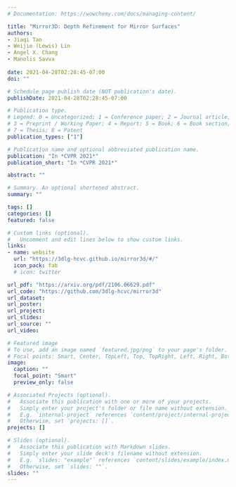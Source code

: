 ```yaml
---
# Documentation: https://wowchemy.com/docs/managing-content/

title: "Mirror3D: Depth Refinement for Mirror Surfaces"
authors: 
- Jiaqi Tan
- Weijie (Lewis) Lin
- Angel X. Chang
- Manolis Savva
  
date: 2021-04-28T02:28:45-07:00
doi: ""

# Schedule page publish date (NOT publication's date).
publishDate: 2021-04-28T02:28:45-07:00

# Publication type.
# Legend: 0 = Uncategorized; 1 = Conference paper; 2 = Journal article;
# 3 = Preprint / Working Paper; 4 = Report; 5 = Book; 6 = Book section;
# 7 = Thesis; 8 = Patent
publication_types: ["1"]

# Publication name and optional abbreviated publication name.
publication: "In *CVPR 2021*"
publication_short: "In *CVPR 2021*"

abstract: ""

# Summary. An optional shortened abstract.
summary: ""

tags: []
categories: []
featured: false

# Custom links (optional).
#   Uncomment and edit lines below to show custom links.
links:
- name: website
  url: "https://3dlg-hcvc.github.io/mirror3d/#/"
  icon_pack: fab
  # icon: twitter

url_pdf: "https://arxiv.org/pdf/2106.06629.pdf"
url_code: "https://github.com/3dlg-hcvc/mirror3d"
url_dataset:
url_poster:
url_project:
url_slides:
url_source: ""
url_video:

# Featured image
# To use, add an image named `featured.jpg/png` to your page's folder. 
# Focal points: Smart, Center, TopLeft, Top, TopRight, Left, Right, BottomLeft, Bottom, BottomRight.
image:
  caption: ""
  focal_point: "Smart"
  preview_only: false

# Associated Projects (optional).
#   Associate this publication with one or more of your projects.
#   Simply enter your project's folder or file name without extension.
#   E.g. `internal-project` references `content/project/internal-project/index.md`.
#   Otherwise, set `projects: []`.
projects: []

# Slides (optional).
#   Associate this publication with Markdown slides.
#   Simply enter your slide deck's filename without extension.
#   E.g. `slides: "example"` references `content/slides/example/index.md`.
#   Otherwise, set `slides: ""`.
slides: ""
---
```

